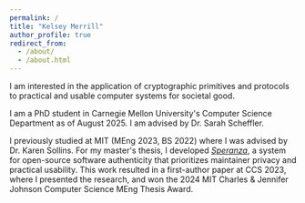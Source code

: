 ```yaml
---
permalink: /
title: "Kelsey Merrill"
author_profile: true
redirect_from: 
  - /about/
  - /about.html
---
```


I am interested in the application of cryptographic primitives and
protocols to practical and usable computer systems for societal good.

I am a PhD student in Carnegie Mellon University's Computer Science Department as of August 2025. I am advised by Dr. Sarah Scheffler.

I previously studied at MIT (MEng 2023, BS 2022) where I was advised
by Dr. Karen Sollins. For my master's thesis, I developed
[*Speranza*](/files/speranza.pdf), a system for open-source software
authenticity that prioritizes maintainer privacy and practical
usability. This work resulted in a first-author paper at CCS 2023,
where I presented the research, and won the 2024 MIT Charles &
Jennifer Johnson Computer Science MEng Thesis Award.
